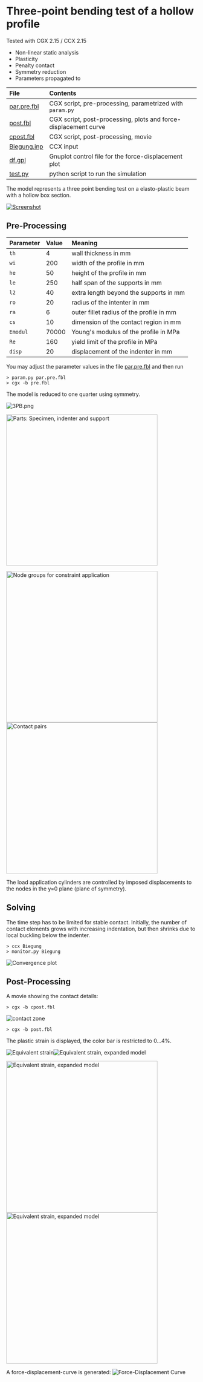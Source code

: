 # Three-point bending test of a hollow profile
Tested with CGX 2.15 / CCX 2.15

+ Non-linear static analysis
+ Plasticity
+ Penalty contact
+ Symmetry reduction
+ Parameters propagated to

File                         | Contents    
 :-------------              | :-------------
 [par.pre.fbl](par.pre.fbl)  | CGX script, pre-processing, parametrized with `param.py`
 [post.fbl](post.fbl)        | CGX script, post-processing, plots and force-displacement curve
 [cpost.fbl](cpost.fbl)      | CGX script, post-processing, movie
 [Biegung.inp](Biegung.inp)  | CCX input
 [df.gpl](df.gpl)            | Gnuplot control file for the force-displacement plot
 [test.py](test.py)          | python script to run the simulation  

The model represents a three point bending test on a elasto-plastic beam with a hollow box section.

[![Screenshot](3PBref.png)](http://smath.info/cloud/worksheet/RgGh4MoK)

## Pre-Processing


| Parameter | Value   | Meaning |
| :-------- |  :----- | :------------- |
| `th`      | 4       | wall thickness in mm |
| `wi`      | 200     | width of the profile in mm|
| `he`      | 50      | height of the profile in mm |
| `le`      | 250     | half span of the supports in mm |
| `l2`      | 40      | extra length beyond the supports in mm |
| `ro`      | 20      | radius of the intenter in mm |
| `ra`      | 6       | outer fillet radius of the profile in mm |
| `cs`      | 10      | dimension of the contact region in mm |
| `Emodul`  | 70000   | Young's modulus of the profile in MPa |
| `Re`      | 160     | yield limit of the profile in MPa |
| `disp`    | 20      | displacement of the indenter in mm |


You may adjust the parameter values in the file [par.pre.fbl](par.pre.fbl) and then run
```
> param.py par.pre.fbl
> cgx -b pre.fbl
```
The model is reduced to one quarter using symmetry.

![3PB.png](3PB.png)

<img src="Refs/parts.png" width="400" title="Parts: Specimen, indenter and support">

<img src="Refs/groups.png" width="400" title="Node groups for constraint application"><img src="Refs/pairs.png" width="400" title="Contact pairs">

The load application cylinders are controlled by imposed displacements to the nodes in the y=0 plane (plane of symmetry).

## Solving
The time step has to be limited for stable contact. Initially, the number of contact
elements grows with increasing indentation, but then shrinks due to local buckling below the indenter.
```
> ccx Biegung
> monitor.py Biegung
```
<img src="Biegung.png" title="Convergence plot">

## Post-Processing
A movie showing the contact details:
```
> cgx -b cpost.fbl
```
<img src="movie.gif"  title="contact zone">

```
> cgx -b post.fbl
```
The plastic strain is displayed, the color bar is restricted to 0...4%.

<img src="Refs/PE.png"  title="Equivalent strain"><img src="Refs/PEexpanded.png"  title="Equivalent strain, expanded model">

<img src="Refs/PEexpanded_y.png" width="400"  title="Equivalent strain, expanded model"><img src="Refs/PEexpanded_yx.png" width="400"  title="Equivalent strain, expanded model">

A force-displacement-curve is generated:
<img src="Refs/df.png" title="Force-Displacement Curve">
